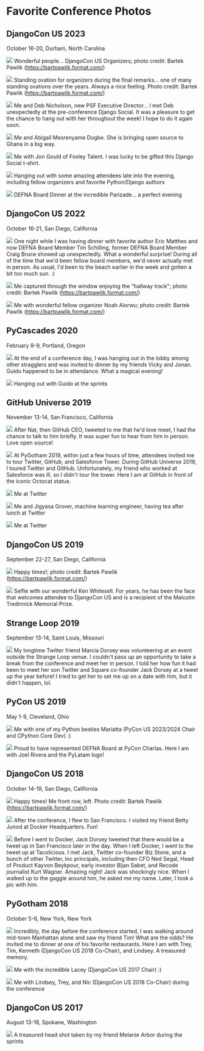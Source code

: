 # Favorite Conference Photos

## DjangoCon US 2023

October 16-20, Durham, North Carolina

![](favorite-conference-photos/djangocon-us-2023-organizers-outside.jpg)
Wonderful people... DjangoCon US Organizers; photo credit: Bartek Pawlik (https://bartpawlik.format.com/)

![](favorite-conference-photos/djangocon-us-2023-standing-ovation.jpg)
Standing ovation for organizers during the final remarks... one of many standing ovations over the years. Always a nice feeling. Photo credit: Bartek Pawlik (https://bartpawlik.format.com/)

![](favorite-conference-photos/djangocon-us-2023-me-and-deb.jpg)
Me and Deb Nicholson, new PSF Executive Director... I met Deb unexpectedly at the pre-conference Django Social. It was a pleasure to get the chance to hang out with her throughout the week! I hope to do it again soon. 

![](favorite-conference-photos/djangocon-us-2023-me-and-abigail.jpg)
Me and Abigail Mesrenyame Dogbe. She is bringing open source to Ghana in a big way. 

![](favorite-conference-photos/djangocon-us-2023-me-and-jon.jpg)
Me with Jon Gould of Foxley Talent. I was lucky to be gifted this Django Social t-shirt. 

![](favorite-conference-photos/djangocon-us-2023-hotel-table.jpg)
Hanging out with some amazing attendees late into the evening, including fellow organizers and favorite Python/Django authors

![](favorite-conference-photos/djangocon-us-2023-board-dinner.jpg)
DEFNA Board Dinner at the incredible Parizade... a perfect evening

## DjangoCon US 2022

October 16-21, San Diego, California

![](favorite-conference-photos/djangocon-us-2022-me-and-craig-bruce.jpg)
One night while I was having dinner with favorite author Eric Matthes and now DEFNA Board Member Tim Schilling, former DEFNA Board Member Craig Bruce showed up unexpectedly. What a wonderful surprise! During all of the time that we'd been fellow board members, we'd never actually met in person. As usual, I'd been to the beach earlier in the week and gotten a bit too much sun. :) 

![](favorite-conference-photos/djangocon-us-2022-me-outside.jpg)
Me captured through the window enjoying the "hallway track"; photo credit: Bartek Pawlik (https://bartpawlik.format.com/)

![](favorite-conference-photos/djangocon-us-2022-me-with-noah.jpg)
Me with wonderful fellow organizer Noah Alorwu; photo credit: Bartek Pawlik (https://bartpawlik.format.com/)

## PyCascades 2020

February 8-9, Portland, Oregon

![](favorite-conference-photos/pycascades-2020-dinner-with-guido.jpg)
At the end of a conference day, I was hanging out in the lobby among other stragglers and was invited to dinner by my friends Vicky and Jonan. Guido happened to be in attendance. What a magical evening! 

![](favorite-conference-photos/pycascades-2020-sprints-hanging-out-with-guido.jpg)
Hanging out with Guido at the sprints

## GitHub Universe 2019

November 13-14, San Francisco, California

![](favorite-conference-photos/github-universe-2019-nat.JPG)
After Nat, then GitHub CEO, tweeted to me that he'd love meet, I had the chance to talk to him briefly. It was super fun to hear from him in person. Love open source! 

![](favorite-conference-photos/github-universe-2019-github-hq-tour.JPG)
At PyGotham 2019, within just a few hours of time, attendees invited me to tour Twitter, GitHub, and Salesforce Tower. During GitHub Universe 2019, I toured Twitter and GitHub. Unfortunately, my friend who worked at Salesforce was ill, so I didn't tour the tower. Here I am at GitHub in front of the iconic Octocat statue. 

![](favorite-conference-photos/github-universe-2019-twitter-hq-1.jpg)
Me at Twitter

![](favorite-conference-photos/github-universe-2019-lunch-with-jigyasa-at-twitter-hq.jpg)
Me and Jigyasa Grover, machine learning engineer, having tea after lunch at Twitter

![](favorite-conference-photos/github-universe-2019-twitter-hq-2.jpg)
Me at Twitter 

## DjangoCon US 2019

September 22-27, San Diego, California

![](favorite-conference-photos/djangocon-us-2019-me.jpg)
Happy times!; photo credit: Bartek Pawlik (https://bartpawlik.format.com/)

![](favorite-conference-photos/djangocon-us-2019-with-ken-whitesell.jpg)
Selfie with our wonderful Ken Whitesell. For years, he has been the face that welcomes attendee to DjangoCon US and is a recipient of the Malcolm Tredinnick Memorial Prize. 

## Strange Loop 2019

September 13-14, Saint Louis, Missouri

![](favorite-conference-photos/strange-loop-2019-me-with-marcia.JPG)
My longtime Twitter friend Marcia Dorsey was volunteering at an event outside the Strange Loop venue. I couldn't pass up an opportunity to take a break from the conference and meet her in person. I told her how fun it had been to meet her son Twitter and Square co-founder Jack Dorsey at a tweet up the year before! I tried to get her to set me up on a date with him, but it didn't happen, lol. 

## PyCon US 2019

May 1-9, Cleveland, Ohio

![](favorite-conference-photos/pycon-us-2019-me-and-mariatta.jpg)
Me with one of my Python besties Mariatta (PyCon US 2023/2024 Chair and CPython Core Dev) :)

![](favorite-conference-photos/pycon-us-2019-pylatam.jpg)
Proud to have represented DEFNA Board at PyCon Charlas. Here I am with Joel Rivera and the PyLatam logo! 

## DjangoCon US 2018

October 14-19, San Diego, California

![](favorite-conference-photos/djangocon-us-2018-me.jpg)
Happy times! Me front row, left. Photo credit: Bartek Pawlik (https://bartpawlik.format.com/)

![](favorite-conference-photos/djangocon-us-2018-meeting-betty-junod-at-docker-hq.jpg)
After the conference, I flew to San Francisco. I visited my friend Betty Junod at Docker Headquarters. Fun! 

![](favorite-conference-photos/djangocon-us-2018-meeting-jack-at-a-tweet-up.jpg)
Before I went to Docker, Jack Dorsey tweeted that there would be a tweet up in San Francisco later in the day. When I left Docker, I went to the tweet up at Tacolicious. I met Jack, Twitter co-founder Biz Stone, and a bunch of other Twitter, Inc principals, including then CFO Ned Segal, Head of Product Kayvon Beykpour, early investor Bijan Sabet, and Recode journalist Kurt Wagner. Amazing night! Jack was shockingly nice. When I walked up to the gaggle around him, he asked me my name. Later, I took a pic with him. 

## PyGotham 2018

October 5-6, New York, New York

![](favorite-conference-photos/pygotham-2018-han-dynasty.jpg)
Incredibly, the day before the conference started, I was walking around mid-town Manhattan alone and saw my friend Tim! What are the odds? He invited me to dinner at one of his favorite restaurants. Here I am with Trey, Tim, Kenneth (DjangoCon US 2018 Co-Chair), and Lindsey. A treasured memory.   

![](favorite-conference-photos/pygotham-2018-me-and-lacey.jpg)
Me with the incredible Lacey (DjangoCon US 2017 Chair) :)

![](favorite-conference-photos/pygotham-2018-me-lindsey-trey-nic.jpg)
Me with Lindsey, Trey, and Nic (DjangoCon US 2018 Co-Chair) during the conference

## DjangoCon US 2017

August 13-18, Spokane, Washington

![](favorite-conference-photos/djangocon-us-2017-headshot-by-melanie-arbor.jpg)
A treasured head shot taken by my friend Melanie Arbor during the sprints
